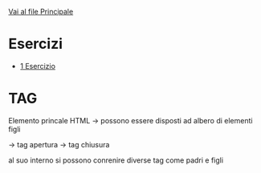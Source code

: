 [Vai al file Principale ](../../Readme.md)

# Esercizi 
- [1 Esercizio](Esercizi/1_Esercizio/)


# TAG 

Elemento princale HTML -> possono essere disposti ad albero di elementi figli

<a> -> tag apertura
</a> -> tag chiusura

al suo interno si possono conrenire diverse tag come padri e figli

```html

```